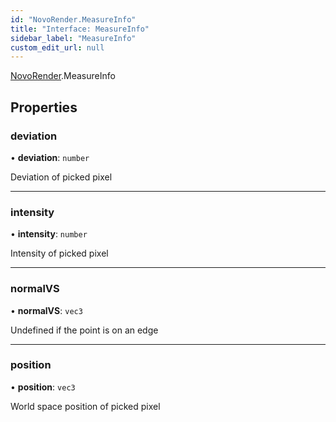 ```yaml
---
id: "NovoRender.MeasureInfo"
title: "Interface: MeasureInfo"
sidebar_label: "MeasureInfo"
custom_edit_url: null
---
```


[NovoRender](../namespaces/NovoRender.md).MeasureInfo

## Properties

### deviation

• **deviation**: `number`

Deviation of picked pixel

___

### intensity

• **intensity**: `number`

Intensity of picked pixel

___

### normalVS

• **normalVS**: `vec3`

Undefined if the point is on an edge

___

### position

• **position**: `vec3`

World space position of picked pixel
